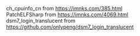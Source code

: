 ch_cpuinfo_cn from https://imnks.com/385.html
<br>
PatchELFSharp from https://imnks.com/4069.html
<br>
dsm7_login_translucent from https://github.com/onlypeng/dsm7_login_translucent